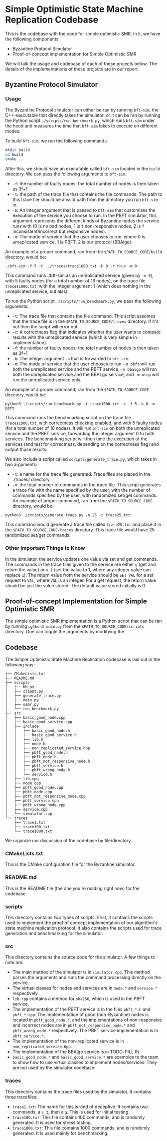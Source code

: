 # Simple Optimistic State Machine Replication Codebase

This is the codebase with the code for simple optimistic SMR. In it, we have the following components.
- Byzantine Protocol Simulator
- Proof-of-concept implementation for Simple Optimistic SMR

We will talk the usage and codebase of each of these projects below. The details of the implementations of these projects are in our report.

## Byzantine Protocol Simulator

### Usage
The Byzantine Protocol simulator can either be ran by running `bft-sim`, the C++ executable that directly takes the simulator, or it can be ran by running the Python script `./scripts/run_benchmark.py`, which runs `bft-sim` under the hood and measures the time that `bft-sim` takes to execute on different modes.

To build `bft-sim`, we run the following commands:
```bash
mkdir build
cd build
cmake ..
```
After this, we should have an executable called `bft-sim` located in the `build` directory. We can pass the following arguments to `bft-sim`:
- `-f`: the number of faulty nodes; the total number of nodes is then taken as 3f+1
- `-t`: the path of the trace file that contains the file commands. The path to this trace file should be a valid path from the directory you run `bft-sim` in.
- `-b`: An integer argument that is passed to `bft-sim` that customizes the execution of the service you choose to run. In the PBFT simulator, this argument represents the different kinds of Byzantine nodes the service runs with (0 is no bad nodes, 1 is `f` non-responsive nodes, 2 is `f` inconsistent/incorrect but responsive nodes).
- `-m`: The mode of service that the user chooses to run, where 0 is unreplicated service, 1 is PBFT, 2 is our protocol (BBAlgo).

An example of a proper command, ran from the `$PATH_TO_SOURCE_CODE/build` directory, would be:
```
./bft-sim -f 5 -t ../traces/trace1000.txt -b 0 -r true -m 0
```
This command runs ./bft-sim as an unreplicated service (given by `-m 0`), with 5 faulty nodes (for a total number of 16 nodes), on the trace file `traces1000.txt`, with the integer argument 1 (which does nothing in the unreplicated service, but alas).

To run the Python script `./scripts/run_benchmark.py`, we pass the following arguments:
- `-t`: The trace file that contains the file command. This script assumes that the trace file is in the `$PATH_TO_SOURCE_CODE/traces` directory. If it's not then the script will error out.
- `-c`: A correctness flag that indicates whether the user wants to compare results with the unreplicated service (which is very simple in implementation).
- `-f`: the number of faulty nodes; the total number of nodes is then taken as 3f+1
- `-b`: The integer argument `-b` that is forwarded to `bft-sim`.
- `-m`: The mode of service that the user chooses to run. `-m pbft` will run both the unreplicated service and the PBFT service, `-m bbalgo` will run both the unreplicated service and the BBALgo service, and `-m nrep` will run the unreplicated service only.

An example of a proper command, ran from the `$PATH_TO_SOURCE_CODE` directory, would be:
```
python3 ./scripts/run_benchmark.py -t trace1000.txt -c -f 5 -b 0 -m pbft
```
This command runs the benchmarking script on the trace file `traces1000.txt`, with correctness checking enabled, and with 5 faulty nodes (for a total number of 16 nodes). It will run `bft-sim` on both the unreplicated service and the PBFT service, forwarding the integer argument 0 to both services. The benchmarking script will then time the execution of the services (and test for correctness, depending on the correctness flag) and output those results. 

We also include a script called `scripts/generate_trace.py`, which takes in two arguments:
- `-t`: a name for the trace file generated. Trace files are placed in the ./traces/ directory.
- `-n`: the total number of commands in the trace file.
This script generates a trace file with the name specified by the user, with the number of commands specified by the user, with randomized set/get commands.
An example of proper command, ran from the `$PATH_TO_SOURCE_CODE` directory, would be:
```
python3 ./scripts/generate_trace.py -n 25 -t trace25.txt
```
This command would generate a trace file called `trace25.txt` and place it in the `$PATH_TO_SOURCE_CODE/traces` directory. This trace file would have 25 randomized set/get commands.

### Other Important Things to Know

In the simulator, the service updates one value via set and get commands. The commands in the trace files given to the service are either `g` (get and return the value) or `s 1` (set the value to 1, where any integer value can replace `1`). The return value from the service should be `SET VAL` for a set request to `VAL`, where `VAL` is an integer. For a get request, the return value should be just the value stored. The default value stored initially is 0.

## Proof-of-concept Implementation for Simple Optimistic SMR

The simple optimistic SMR implementation is a Python script that can be ran by running `python3 main.py` from the `$PATH_TO_SOURCE_CODE/scripts` directory. One can toggle the arguments by modifying the 

## Codebase

The Simple Optimistic State Machine Replication codebase is laid out in the following way:
```
├── CMakeLists.txt
├── README.md
├── scripts
│   ├── bb.py
│   ├── client.py
│   ├── generate_trace.py
│   ├── main.py
│   ├── osmr.py
│   └── run_benchmark.py
├── src
│   ├── basic_good_node.cpp
│   ├── basic_good_service.cpp
│   ├── include
│   │   ├── basic_good_node.h
│   │   ├── basic_good_service.h
│   │   ├── lib.h
│   │   ├── node.h
│   │   ├── non_replicated_service.hpp
│   │   ├── pbft_good_node.h
│   │   ├── pbft_node.h
│   │   ├── pbft_not_responsive_node.h
│   │   ├── pbft_service.h
│   │   ├── pbft_wrong_node.h
│   │   └── service.h
│   ├── lib.cpp
│   ├── node.cpp
│   ├── pbft_good_node.cpp
│   ├── pbft_node.cpp
│   ├── pbft_not_responsive_node.cpp
│   ├── pbft_service.cpp
│   ├── pbft_wrong_node.cpp
│   ├── service.cpp
│   └── simulator.cpp
└── traces
    ├── trace1.txt
    ├── trace100.txt
    └── trace1000.txt
```
We organize our discussion of the codebase by file/directory.

### CMakeLists.txt
This is the CMake configuration file for the Byzantine simulator. 

### README.md
This is the README file (the one you're reading right now) for the codebase.

### scripts
This directory contains two types of scripts. First, it contains the scripts used to implement the proof of concept implementation of our algorithm's state machine replication protocol. It also contains the scripts used for trace generation and benchmarking for the simulator.

### src
This directory contains the source code for the simulator. A few things to note are:
- The main method of the simulator is in `simulator.cpp`. This method parses the arguments and runs the command processing directly on the service.
- The virtual classes for nodes and services are in `node.*` and `service.*` respectively.
- `lib.cpp` contains a method for `sha256`, which is used in the PBFT service.
- The implementation of the PBFT service is in the files `pbft_*.h` and `pbft_*.cpp`. The implementation of good (non-Byzantine) nodes is located in `pbft_good_node.*`, and the implementations of non-responsive and incorrect nodes are in `pbft_not_responsive_node.*` and `pbft_wrong_node.*` respectively. The PBFT service implementation is in `pbft_service.*`.
- The implementation of the non-replicated service is in `non_replicated_service.hpp`.
- The implementation of the BBAlgo service is in TODO: FILL IN
- `basic_good_node.*` and `basic_good_service.*` are examples to the team to show how to use virtual classes to implement nodes/services. They are not used by the simulator codebase.

### traces
This directory contains the trace files used by the simulator. It contains three tracefiles:
- `trace1.txt`: The name for this is kind of deceptive. It contains two commands, a `s 2`, then a `g`. This is used for initial testing.
- `trace100.txt`: This file contains 100 commands, and is randomly generated. It is used for stress testing.
- `trace1000.txt`: This file contains 1000 commands, and is randomly generated. It is used mainly for benchmarking.
